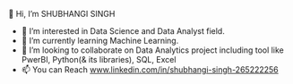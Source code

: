  👋 Hi, I’m SHUBHANGI SINGH
 
- 👀 I’m interested in Data Science and Data Analyst field.
- 🌱 I’m currently learning  Machine Learning.
- 💞️ I’m looking to collaborate on Data Analytics project including tool like PwerBI, Python(& its libraries), SQL, Excel 
- 📫 You can Reach www.linkedin.com/in/shubhangi-singh-265222256




<!--
**SHUBHANGI55/SHUBHANGI55** is a ✨ _special_ ✨ repository because its `README.md` (this file) appears on your GitHub profile.

Here are some ideas to get you started:

- 🔭 I’m currently working on ...
- 🌱 I’m currently learning ...
- 👯 I’m looking to collaborate on ...
- 🤔 I’m looking for help with ...
- 💬 Ask me about ...
- 📫 How to reach me: ...
- 😄 Pronouns: ...
- ⚡ Fun fact: ...
-->

